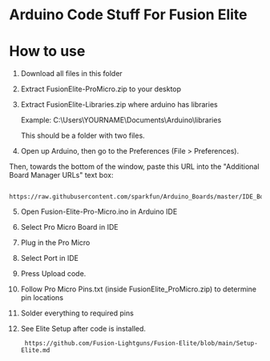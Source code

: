 # Arduino Code Stuff For Fusion Elite

# How to use

   1. Download all files in this folder
      
   2. Extract FusionElite-ProMicro.zip to your desktop

   3. Extract FusionElite-Libraries.zip where arduino has libraries

        Example: C:\Users\YOURNAME\Documents\Arduino\libraries
        
        This should be a folder with two files.
                 
   4. Open up Arduino, then go to the Preferences (File > Preferences). 
   
   Then, towards the bottom of the window, paste this URL into the "Additional Board Manager URLs" text box:
   
      https://raw.githubusercontent.com/sparkfun/Arduino_Boards/master/IDE_Board_Manager/package_sparkfun_index.json
   
         
   5. Open Fusion-Elite-Pro-Micro.ino in Arduino IDE
   
   6. Select Pro Micro Board in IDE
   
   7. Plug in the Pro Micro
   
   8. Select Port in IDE 
   
   9. Press Upload code.
   
   10. Follow Pro Micro Pins.txt (inside FusionElite_ProMicro.zip)  to determine pin locations
  
   11. Solder everything to required pins
   
   12. See Elite Setup after code is installed.
   
            https://github.com/Fusion-Lightguns/Fusion-Elite/blob/main/Setup-Elite.md
